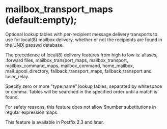 # mailbox_transport_maps (default:empty); 

 Optional lookup tables with per-recipient message delivery
transports to use for local(8) mailbox delivery, whether or not the
recipients are found in the UNIX passwd database. 

 The precedence of local(8) delivery features from high to low
is: aliases, .forward files, mailbox_transport_maps, mailbox_transport,
mailbox_command_maps, mailbox_command, home_mailbox, mail_spool_directory,
fallback_transport_maps, fallback_transport and luser_relay.  


Specify zero or more "type:name" lookup tables, separated by
whitespace or comma. Tables will be searched in the specified order
until a match is found.


 For safety reasons, this feature does not allow $number
substitutions in regular expression maps. 

 This feature is available in Postfix 2.3 and later. 


